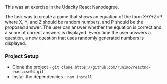 This was an exercise in the Udacity React Nanodegree.

The task was to create a game that shows an equation of the form X+Y+Z=P where X, Y, and Z should be random numbers, and P should be the proposed answer. The user can answer whether the equation is correct and a score of correct answers is displayed.  Every time the user answers a question, a new question that uses randomly generated numbers is displayed.

### Project Setup
- Clone the project - `git clone https://github.com/runimo/reactnd-exercise04.git`
- Install the dependencies - `npm install`

